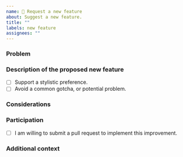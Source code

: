 ```yaml
---
name: 🚀 Request a new feature
about: Suggest a new feature.
title: ""
labels: new feature
assignees: ""
---
```


### Problem

<!-- Here, describe the context of the problem that you're facing, and which
you'd like to be solved through Error Prone Support. -->

### Description of the proposed new feature

<!-- Please indicate the type of improvement. -->

- [ ] Support a stylistic preference.
- [ ] Avoid a common gotcha, or potential problem.

<!--
Here, provide a clear and concise description of the desired change.

If possible, provide a simple and minimal example using the following format:

  I would like to rewrite the following code:
  ```java
  // XXX: Write the code to match here.
  ```

  to:
  ```java
  // XXX: Write the desired code here.
  ```
-->

### Considerations

<!--
Here, mention any other aspects to consider. Relevant questions:

- If applicable, is the rewrite operation a clear improvement in all cases?
- Are there special cases to consider?
- Can we further generalize the proposed solution?
- Are there alternative solutions we should consider?
-->

### Participation

<!-- Pull requests are very welcome, and we happily review contributions. Are
you up for the challenge? :D -->

- [ ] I am willing to submit a pull request to implement this improvement.

### Additional context

<!-- Provide any other context about the request here. -->

